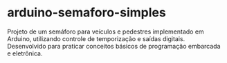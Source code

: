 # arduino-semaforo-simples
Projeto de um semáforo para veículos e pedestres implementado em Arduino, utilizando controle de temporização e saídas digitais. Desenvolvido para praticar conceitos básicos de programação embarcada e eletrônica.
